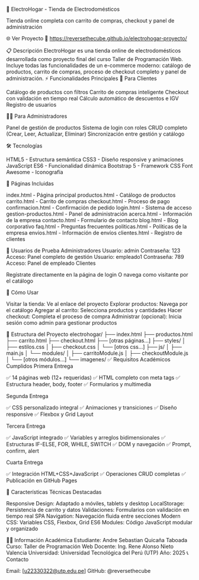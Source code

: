 🏪 ElectroHogar - Tienda de Electrodomésticos

Tienda online completa con carrito de compras, checkout y panel de administración

🌐 Ver Proyecto
🔗 https://reversethecube.github.io/electrohogar-proyecto/

📋 Descripción
ElectroHogar es una tienda online de electrodomésticos desarrollada como proyecto final del curso Taller de Programación Web. Incluye todas las funcionalidades de un e-commerce moderno: catálogo de productos, carrito de compras, proceso de checkout completo y panel de administración.
⚡ Funcionalidades Principales
🛒 Para Clientes

Catálogo de productos con filtros
Carrito de compras inteligente
Checkout con validación en tiempo real
Cálculo automático de descuentos e IGV
Registro de usuarios

👨‍💼 Para Administradores

Panel de gestión de productos
Sistema de login con roles
CRUD completo (Crear, Leer, Actualizar, Eliminar)
Sincronización entre gestión y catálogo

🛠️ Tecnologías

HTML5 - Estructura semántica
CSS3 - Diseño responsive y animaciones
JavaScript ES6 - Funcionalidad dinámica
Bootstrap 5 - Framework CSS
Font Awesome - Iconografía

📱 Páginas Incluidas

index.html - Página principal
productos.html - Catálogo de productos
carrito.html - Carrito de compras
checkout.html - Proceso de pago
confirmacion.html - Confirmación de pedido
login.html - Sistema de acceso
gestion-productos.html - Panel de administración
acerca.html - Información de la empresa
contacto.html - Formulario de contacto
blog.html - Blog corporativo
faq.html - Preguntas frecuentes
politicas.html - Políticas de la empresa
envios.html - Información de envíos
clientes.html - Registro de clientes

🔐 Usuarios de Prueba
Administradores
Usuario: admin
Contraseña: 123
Acceso: Panel completo de gestión
Usuario: empleado1
Contraseña: 789
Acceso: Panel de empleado
Clientes

Regístrate directamente en la página de login
O navega como visitante por el catálogo

🚀 Cómo Usar

Visitar la tienda: Ve al enlace del proyecto
Explorar productos: Navega por el catálogo
Agregar al carrito: Selecciona productos y cantidades
Hacer checkout: Completa el proceso de compra
Administrar (opcional): Inicia sesión como admin para gestionar productos

📁 Estructura del Proyecto
electrohogar/
├── index.html
├── productos.html
├── carrito.html
├── checkout.html
├── [otras páginas...]
├── styles/
│   ├── estilos.css
│   ├── checkout.css
│   └── [otros css...]
├── js/
│   ├── main.js
│   └── modules/
│       ├── carritoModule.js
│       ├── checkoutModule.js
│       └── [otros módulos...]
└── imagenes/
✅ Requisitos Académicos Cumplidos
Primera Entrega

✅ 14 páginas web (12+ requeridas)
✅ HTML completo con meta tags
✅ Estructura header, body, footer
✅ Formularios y multimedia

Segunda Entrega

✅ CSS personalizado integral
✅ Animaciones y transiciones
✅ Diseño responsive
✅ Flexbox y Grid Layout

Tercera Entrega

✅ JavaScript integrado
✅ Variables y arreglos bidimensionales
✅ Estructuras IF-ELSE, FOR, WHILE, SWITCH
✅ DOM y navegación
✅ Prompt, confirm, alert

Cuarta Entrega

✅ Integración HTML+CSS+JavaScript
✅ Operaciones CRUD completas
✅ Publicación en GitHub Pages

🎯 Características Técnicas Destacadas

Responsive Design: Adaptado a móviles, tablets y desktop
LocalStorage: Persistencia de carrito y datos
Validaciones: Formularios con validación en tiempo real
SPA Navigation: Navegación fluida entre secciones
Modern CSS: Variables CSS, Flexbox, Grid
ES6 Modules: Código JavaScript modular y organizado

👨‍🎓 Información Académica
Estudiante: Andre Sebastian Quicaña Taboada
Curso: Taller de Programación Web
Docente: Ing. Rene Alonso Nieto Valencia
Universidad: Universidad Tecnológica del Perú (UTP)
Año: 2025
📞 Contacto

Email: [u22330322@utp.edu.pe]
GitHub: @reversethecube
